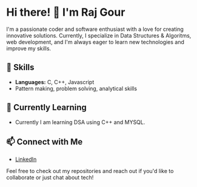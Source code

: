 # Hi there! 👋 I'm Raj Gour

I'm a passionate coder and software enthusiast with a love for creating innovative solutions. Currently, I specialize in Data Structures & Algoritms, web development, and I'm always eager to learn new technologies and improve my skills.

## 🔧 Skills
- **Languages:** C, C++, Javascript
- Pattern making, problem solving, analytical skills

## 🌱 Currently Learning
- Currently I am learning DSA using C++ and MYSQL.


## 📫 Connect with Me
- [LinkedIn](https://www.linkedin.com/in/raj-gour-a4881232a?utm_source=share&utm_campaign=share_via&utm_content=profile&utm_medium=android_app)

Feel free to check out my repositories and reach out if you'd like to collaborate or just chat about tech!
